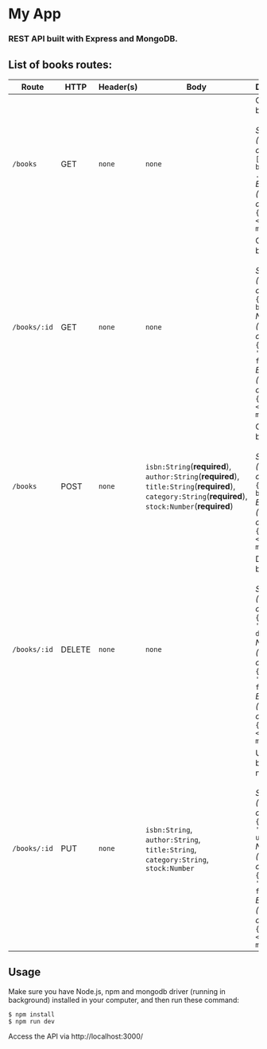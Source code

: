 # My App
### REST API built with Express and MongoDB.

## List of books routes:

| Route | HTTP | Header(s) | Body | Description |
|-------|------|-----------|------|-------------|
|`/books`| GET | `none` | `none` | Get all the books<br><br>*Succes (status code 200):*<br>`[ { <object book> }, ...]`<br>*Error (status code 500):*<br>`{ msg: <error message> }`  |
|`/books/:id`| GET | `none` | `none` | Get a single book<br><br>*Succes (status code 200):*<br>`{ <object book> }`<br>*Not Found (status code 404):*<br>`{ msg: 'Book not found' }`<br>*Error (status code 500):*<br>`{ msg: <error message> }` |
|`/books`| POST | `none` | `isbn:String`(**required**),<br> `author:String`(**required**), <br>`title:String`(**required**),<br>`category:String`(**required**),<br>`stock:Number`(**required**) | Create a book <br><br>*Succes (status code 201):*<br>`{ <object book> }`<br>*Error (status code 500):*<br>`{ msg: <error message> }` |
|`/books/:id`| DELETE | `none` | `none` | Delete a book<br><br>*Succes (status code 200):*<br>`{ msg: 'Book deleted' }`<br>*Not Found (status code 404):*<br>`{ msg: 'Book not found' }`<br>*Error (status code 500):*<br>`{ msg: <error message> }` |
|`/books/:id`| PUT | `none` | `isbn:String`,<br>`author:String`,<br>`title:String`,<br>`category:String`,<br>`stock:Number`| Update a book with new info<br><br>*Succes (status code 200):*<br>`{ msg: 'Book info updated' }`<br>*Not Found (status code 404):*<br>`{ msg: 'Book not found' }`<br>*Error (status code 500):*<br>`{ msg: <error message> }` |

## Usage

Make sure you have Node.js, npm and mongodb driver (running in background) installed in your computer, and then run these command:
```
$ npm install
$ npm run dev
```

Access the API via http://localhost:3000/
